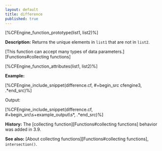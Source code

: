 ```yaml
---
layout: default
title: difference
published: true
---
```


[%CFEngine_function_prototype(list1, list2)%]

**Description:** Returns the unique elements in `list1` that are not in
`list2`.

[This function can accept many types of data parameters.][Functions#collecting functions]

[%CFEngine_function_attributes(list1, list2)%]

**Example:**

[%CFEngine_include_snippet(difference.cf, #\+begin_src cfengine3, .*end_src)%]

Output:

[%CFEngine_include_snippet(difference.cf, #\+begin_src\s+example_output\s*, .*end_src)%]

**History:** The [collecting function][Functions#collecting functions] behavior was added in 3.9.

**See also:** [About collecting functions][Functions#collecting functions], `intersection()`.
